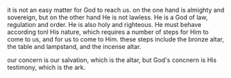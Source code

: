 it is not an easy matter for God to reach us. on the one hand is almighty and
sovereign, but on the other hand He is not lawless. He is a God of law, regulation
and order. He is also holy and righteous. He must behave according tonl His nature,
which requires a number of steps for Him to come to us, and for us to come to Him.
these steps include the bronze altar, the table and lampstand, and the incense altar.

our concern is our salvation, which is the altar, but God's concnern is His testimony, which is the ark.
